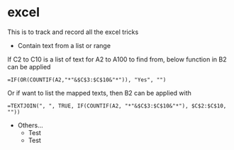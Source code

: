 # excel
This is to track and record all the excel tricks


* Contain text from a list or range

If C2 to C10 is a list of text for A2 to A100 to find from, below function in B2 can be applied
```
=IF(OR(COUNTIF(A2,"*"&$C$3:$C$10&"*")), "Yes", "")
```
Or if want to list the mapped texts, then B2 can be applied with
```
=TEXTJOIN(", ", TRUE, IF(COUNTIF(A2, "*"&$C$3:$C$10&"*"), $C$2:$C$10, ""))
```


* Others...
  * Test
  * Test
